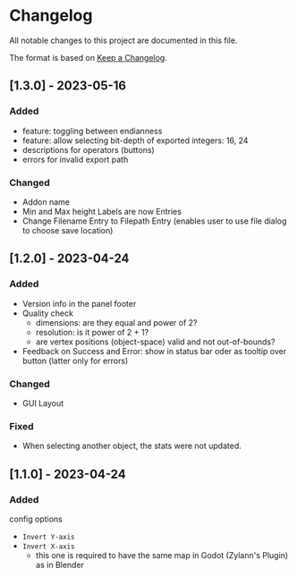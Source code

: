 # Changelog

All notable changes to this project are documented in this file.

The format is based on [Keep a Changelog](https://keepachangelog.com/en/1.0.0/).


## [1.3.0] - 2023-05-16

### Added

* feature: toggling between endianness
* feature: allow selecting bit-depth of exported integers: 16, 24
* descriptions for operators (buttons)
* errors for invalid export path


### Changed

* Addon name
* Min and Max height Labels are now Entries
* Change Filename Entry to Filepath Entry (enables user to use file dialog to choose save location)


## [1.2.0] - 2023-04-24

### Added

* Version info in the panel footer
* Quality check
  * dimensions: are they equal and power of 2?
  * resolution: is it power of 2 + 1?
  * are vertex positions (object-space) valid and not out-of-bounds?
* Feedback on Success and Error: show in status bar oder as tooltip over button (latter only for errors)


### Changed

* GUI Layout


### Fixed

* When selecting another object, the stats were not updated.


## [1.1.0] - 2023-04-24

### Added

config options
* `Invert Y-axis`
* `Invert X-axis`
  * this one is required to have the same map in Godot (Zylann's Plugin) as in Blender
